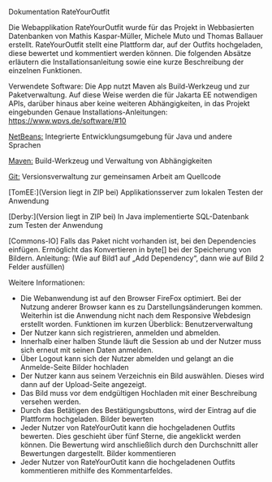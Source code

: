 Dokumentation RateYourOutfit

Die Webapplikation RateYourOutfit wurde für das Projekt in Webbasierten Datenbanken von Mathis Kaspar-Müller, Michele Muto und Thomas Ballauer erstellt. RateYourOutfit stellt eine Plattform dar, auf der Outfits hochgeladen, diese bewertet und kommentiert werden können. Die folgenden Absätze erläutern die Installationsanleitung sowie eine kurze Beschreibung der einzelnen Funktionen. 

Verwendete Software:
Die App nutzt Maven als Build-Werkzeug und zur Paketverwaltung. Auf diese Weise
werden die für Jakarta EE notwendigen APIs, darüber hinaus aber keine weiteren
Abhängigkeiten, in das Projekt eingebunden
Genaue Installations-Anleitungen:
https://www.wpvs.de/software/#10

[NetBeans:](https://netbeans.apache.org/) Integrierte Entwicklungsumgebung für Java und andere Sprachen

[Maven:](https://maven.apache.org/) Build-Werkzeug und Verwaltung von Abhängigkeiten

[Git:](https://git-scm.com/") Versionsverwaltung zur gemeinsamen Arbeit am Quellcode

[TomEE:](Version liegt in ZIP bei) Applikationsserver zum lokalen Testen der Anwendung 

[Derby:](Version liegt in ZIP bei) In Java implementierte SQL-Datenbank zum Testen der Anwendung

[Commons-IO] Falls das Paket nicht vorhanden ist, bei den Dependencies einfügen. Ermöglicht das Konvertieren in byte[] bei der Speicherung von Bildern.
          Anleitung: (Wie auf Bild1 auf „Add Dependency“, dann wie auf Bild 2 Felder ausfüllen)

Weitere Informationen: 
-	Die Webanwendung ist auf den Browser FireFox optimiert. Bei der Nutzung anderer Browser kann es zu Darstellungsänderungen kommen. Weiterhin ist die Anwendung nicht nach dem Responsive Webdesign erstellt worden. 
Funktionen im kurzen Überblick:
Benutzerverwaltung
-	Der Nutzer kann sich registrieren, anmelden und abmelden.
-	Innerhalb einer halben Stunde läuft die Session ab und der Nutzer muss sich erneut mit seinen Daten anmelden.
-	Über Logout kann sich der Nutzer abmelden und gelangt an die Anmelde-Seite
Bilder hochladen
-	Der Nutzer kann aus seinem Verzeichnis ein Bild auswählen. Dieses wird dann auf der Upload-Seite angezeigt. 
-	Das Bild muss vor dem endgültigen Hochladen mit einer Beschreibung versehen werden.
-	Durch das Betätigen des Bestätigungsbuttons, wird der Eintrag auf die Plattform hochgeladen. 
Bilder bewerten
-	Jeder Nutzer von RateYourOutit kann die hochgeladenen Outfits bewerten. Dies geschieht über fünf Sterne, die angeklickt werden können. Die Bewertung wird anschließlich durch den Durchschnitt aller Bewertungen dargestellt.
Bilder kommentieren
-	Jeder Nutzer von RateYourOutit kann die hochgeladenen Outfits kommentieren mithilfe des Kommentarfeldes. 

